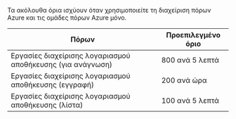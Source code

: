 Τα ακόλουθα όρια ισχύουν όταν χρησιμοποιείτε τη διαχείριση πόρων Azure και τις ομάδες πόρων Azure μόνο.

Πόρων|Προεπιλεγμένο όριο
---|---
Εργασίες διαχείρισης λογαριασμού αποθήκευσης (για ανάγνωση)|800 ανά 5 λεπτά
Εργασίες διαχείρισης λογαριασμού αποθήκευσης (εγγραφή)|200 ανά ώρα
Εργασίες διαχείρισης λογαριασμού αποθήκευσης (λίστα)|100 ανά 5 λεπτά
